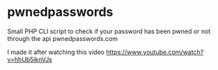 # pwnedpasswords

Small PHP CLI script to check if your password has been pwned or not through the api pwnedpasswords.com

I made it after watching this video https://www.youtube.com/watch?v=hhUb5iknVJs
